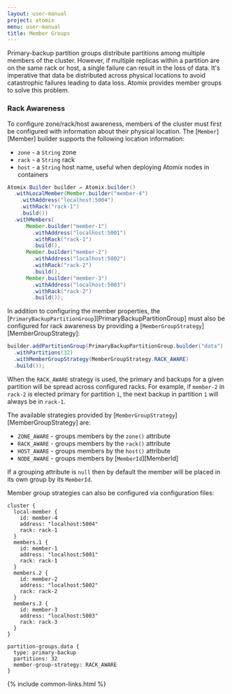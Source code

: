 ```yaml
---
layout: user-manual
project: atomix
menu: user-manual
title: Member Groups
---
```


Primary-backup partition groups distribute partitions among multiple members of the cluster. However, if multiple replicas within a partition are on the same rack or host, a single failure can result in the loss of data. It's imperative that data be distributed across physical locations to avoid catastrophic failures leading to data loss. Atomix provides member groups to solve this problem.

### Rack Awareness

To configure zone/rack/host awareness, members of the cluster must first be configured with information about their physical location. The [`Member`][Member] builder supports the following location information:
* `zone` - a `String` zone
* `rack` - a `String` rack
* `host` - a `String` host name, useful when deploying Atomix nodes in containers

```java
Atomix.Builder builder = Atomix.builder()
  .withLocalMember(Member.builder("member-4")
    .withAddress("localhost:5004")
    .withRack("rack-1")
    .build())
  .withMembers(
      Member.builder("member-1")
        .withAddress("localhost:5001")
        .withRack("rack-1")
        .build(),
      Member.builder("member-2")
        .withAddress("localhost:5002")
        .withRack("rack-2")
        .build(),
      Member.builder("member-3")
        .withAddress("localhost:5003")
        .withRack("rack-2")
        .build());
```

In addition to configuring the member properties, the [`PrimaryBackupPartitionGroup`][PrimaryBackupPartitionGroup] must also be configured for rack awareness by providing a [`MemberGroupStrategy`][MemberGroupStrategy]:

```java
builder.addPartitionGroup(PrimaryBackupPartitionGroup.builder("data")
  .withPartitions(32)
  .withMemberGroupStrategy(MemberGroupStrategy.RACK_AWARE)
  .build());
```

When the `RACK_AWARE` strategy is used, the primary and backups for a given partition will be spread across configured racks. For example, if `member-2` in `rack-2` is elected primary for partition `1`, the next backup in partition `1` will always be in `rack-1`.

The available strategies provided by [`MemberGroupStrategy`][MemberGroupStrategy] are:
* `ZONE_AWARE` - groups members by the `zone()` attribute
* `RACK_AWARE` - groups members by the `rack()` attribute
* `HOST_AWARE` - groups members by the `host()` attribute
* `NODE_AWARE` - groups members by [`MemberId`][MemberId]

If a grouping attribute is `null` then by default the member will be placed in its own group by its `MemberId`.

Member group strategies can also be configured via configuration files:

```hocon
cluster {
  local-member {
    id: member-4
    address: "localhost:5004"
    rack: rack-1
  }
  members.1 {
    id: member-1
    address: "localhost:5001"
    rack: rack-1
  }
  members.2 {
    id: member-2
    address: "localhost:5002"
    rack: rack-2
  }
  members.3 {
    id: member-3
    address: "localhost:5003"
    rack: rack-3
  }
}

partition-groups.data {
  type: primary-backup
  partitions: 32
  member-group-strategy: RACK_AWARE
}
```

{% include common-links.html %}
